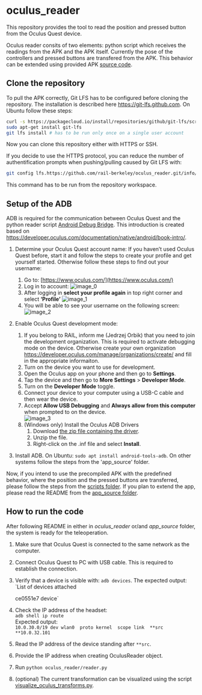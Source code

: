 # oculus_reader

This repository provides the tool to read the position and pressed button from the Oculus Quest device.

Oculus reader consits of two elements: python script which receives the readings from the APK and the APK itself. Currently the pose of the controllers and pressed buttons are transfered from the APK. This behavior can be extended using provided APK [source code](app_source).

## Clone the repository

To pull the APK correctly, Git LFS has to be configured before cloning the repository. The installation is described here https://git-lfs.github.com. On Ubuntu follow these steps:

```bash
curl -s https://packagecloud.io/install/repositories/github/git-lfs/script.deb.sh | sudo bash
sudo apt-get install git-lfs
git lfs install # has to be run only once on a single user account
```

Now you can clone this repository either with HTTPS or SSH.

If you decide to use the HTTPS protocol, you can reduce the number of authentification prompts when pushing/pulling caused by Git LFS with:

```bash
git config lfs.https://github.com/rail-berkeley/oculus_reader.git/info/lfs.locksverify false
```

This command has to be run from the repository workspace.

## Setup of the ADB

ADB is required for the communication between Oculus Quest and the python reader script [Android Debug Bridge](https://developer.android.com/studio/command-line/adb). This introduction is created based on <https://developer.oculus.com/documentation/native/android/book-intro/>.

1. Determine your Oculus Quest account name:
If you haven’t used Oculus Quest before, start it and follow the steps to create your profile and get yourself started. Otherwise follow these steps to find out your username:
    1. Go to: [https://www.oculus.com/](https://www.oculus.com/) 
    2. Log in to account:
    ![image_0](https://user-images.githubusercontent.com/14967831/106832581-c7288f00-6646-11eb-91e0-3b74e81a58ba.png)
    3. After logging in **select your profile again** in top right corner and select **‘Profile’**
    ![image_1](https://user-images.githubusercontent.com/14967831/106832585-c859bc00-6646-11eb-9a3d-3a55f844ee37.png)
    4. You will be able to see your username on the following screen:
    ![image_2](https://user-images.githubusercontent.com/14967831/106832678-f7702d80-6646-11eb-823e-1001d6bffe01.png)
2. Enable Oculus Quest development mode:
    1. If you belong to RAIL, inform me (Jedrzej Orbik) that you need to join the development organization. This is required to activate debugging mode on the device. Otherwise create your own organization <https://developer.oculus.com/manage/organizations/create/> and fill in the appropriate informaiton.
    2. Turn on the device you want to use for development.
    3. Open the Oculus app on your phone and then go to **Settings**.
    4. Tap the device and then go to **More Settings** > **Developer Mode**.
    5. Turn on the **Developer Mode** toggle.
    6. Connect your device to your computer using a USB-C cable and then wear the device.
    7. Accept **Allow USB Debugging** and **Always allow from this computer** when prompted to on the device.  
        ![image_3](https://user-images.githubusercontent.com/14967831/104061507-048d2e80-51f9-11eb-8327-7917f6a1ab60.png)  
    8. (Windows only) Install the Oculus ADB Drivers
        1. Download [the zip file containing the driver](https://developer.oculus.com/downloads/package/oculus-adb-drivers/).
        2. Unzip the file.
        3. Right-click on the .inf file and select **Install**.

3. Install ADB. On Ubuntu: `sudo apt install android-tools-adb`. On other systems follow the steps from the 'app_source' folder.

Now, if you intend to use the precompiled APK with the predefined behavior, where the position and the pressed buttons are transferred, please follow the steps from the [scripts folder](oculus_reader/README.md). If you plan to extend the app, please read the README from the [app_source folder](app_source/README.md).

## How to run the code

After following README in either in *oculus_reader* or/and *app_source* folder, the system is ready for the teleoperation.

1. Make sure that Oculus Quest is connected to the same network as the computer.
2. Connect Oculus Quest to PC with USB cable. This is required to establish the connection.
3. Verify that a device is visible with: `adb devices`. The expected output:
`List of devices attached

    ce0551e7                device`

4. Check the IP address of the headset:  
    `adb shell ip route`  
    Expected output:  
    `10.0.30.0/19 dev wlan0  proto kernel  scope link  **src **10.0.32.101`
5. Read the IP address of the device standing after `**src`.
6. Provide the IP address when creating OculusReader object.
8. Run `python oculus_reader/reader.py`
9. (optional) The current transformation can be visualized using the script [visualize_oculus_transforms.py](oculus_reader/visualize_oculus_transforms.py).
